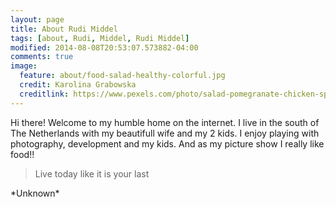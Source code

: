 ```yaml
---
layout: page
title: About Rudi Middel
tags: [about, Rudi, Middel, Rudi Middel]
modified: 2014-08-08T20:53:07.573882-04:00
comments: true
image:
  feature: about/food-salad-healthy-colorful.jpg
  credit: Karolina Grabowska
  creditlink: https://www.pexels.com/photo/salad-pomegranate-chicken-spinach-5916 
---
```

Hi there! Welcome to my humble home on the internet.
I live in the south of The Netherlands with my beautifull wife and my 2 kids. I enjoy playing with photography, development and my kids. And as my picture show I really like food!!
<blockquote><p>Live today like it is your last</p></blockquote>
*Unknown*
